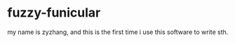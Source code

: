 # fuzzy-funicular

my name is zyzhang, and this is the first time i use this software to write sth.
